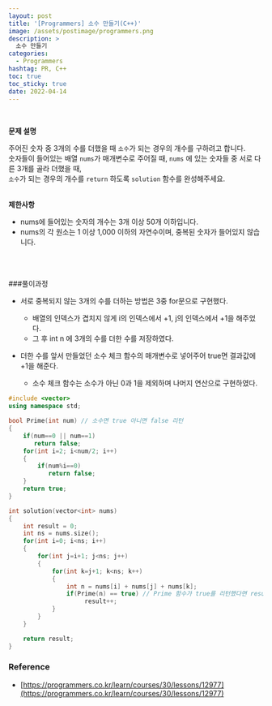 ```yaml
---
layout: post
title: '[Programmers] 소수 만들기(C++)'
image: /assets/postimage/programmers.png
description: >
  소수 만들기
categories:
  - Programmers
hashtag: PR, C++
toc: true
toc_sticky: true
date: 2022-04-14
---
```

<br>

**문제 설명**  

주어진 숫자 중 3개의 수를 더했을 때 `소수`가 되는 경우의 개수를 구하려고 합니다.  
숫자들이 들어있는 배열 `nums`가 매개변수로 주어질 때, `nums` 에 있는 숫자들 중 서로 다른 3개를 골라 더했을 때,  
`소수`가 되는 경우의 개수를 `return` 하도록 `solution` 함수를 완성해주세요.  
<br>

**제한사항**
- nums에 들어있는 숫자의 개수는 3개 이상 50개 이하입니다.  
- nums의 각 원소는 1 이상 1,000 이하의 자연수이며, 중복된 숫자가 들어있지 않습니다.  
<br>
<br>

###풀이과정
- 서로 중복되지 않는 3개의 수를 더하는 방법은 3중 for문으로 구현했다.  
  - 배열의 인덱스가 겹치지 않게 i의 인덱스에서 +1, j의 인덱스에서 +1을 해주었다.  
  - 그 후 int n 에 3개의 수를 더한 수를 저장하였다.

- 더한 수를 앞서 만들었던 소수 체크 함수의 매개변수로 넣어주어 true면 결과값에 +1을 해준다.  
   - 소수 체크 함수는 소수가 아닌 0과 1을 제외하며 나머지 연산으로 구현하였다.


```c++
#include <vector>
using namespace std;

bool Prime(int num) // 소수면 true 아니면 false 리턴
{
    if(num==0 || num==1)
       return false;
    for(int i=2; i<num/2; i++)
    {
        if(num%i==0)
           return false;
    }
    return true;
}

int solution(vector<int> nums)
{
    int result = 0;
    int ns = nums.size();
    for(int i=0; i<ns; i++)
    {
        for(int j=i+1; j<ns; j++)
        {
            for(int k=j+1; k<ns; k++)
            {
                int n = nums[i] + nums[j] + nums[k];
                if(Prime(n) == true) // Prime 함수가 true를 리턴했다면 result++
                     result++;
            }
        }
    }

    return result;
}
```


### Reference
- [https://programmers.co.kr/learn/courses/30/lessons/12977](https://programmers.co.kr/learn/courses/30/lessons/12977)
